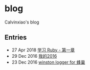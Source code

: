 # blog
Calvinxiao's blog

## Entries

* 27 Apr 2018 [学习 Ruby - 第一章](#5)
* 29 Dec 2016 [我的2016](https://github.com/calvinxiao/blog/issues/2)
* 23 Dec 2016 [winston logger for 蜂巢](https://github.com/calvinxiao/blog/issues/1)
